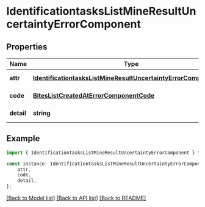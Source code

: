 # IdentificationtasksListMineResultUncertaintyErrorComponent


## Properties

Name | Type | Description | Notes
------------ | ------------- | ------------- | -------------
**attr** | [**IdentificationtasksListMineResultUncertaintyErrorComponentAttr**](IdentificationtasksListMineResultUncertaintyErrorComponentAttr.md) |  | [default to undefined]
**code** | [**BitesListCreatedAtErrorComponentCode**](BitesListCreatedAtErrorComponentCode.md) |  | [default to undefined]
**detail** | **string** |  | [default to undefined]

## Example

```typescript
import { IdentificationtasksListMineResultUncertaintyErrorComponent } from 'mosquito-alert';

const instance: IdentificationtasksListMineResultUncertaintyErrorComponent = {
    attr,
    code,
    detail,
};
```

[[Back to Model list]](../README.md#documentation-for-models) [[Back to API list]](../README.md#documentation-for-api-endpoints) [[Back to README]](../README.md)
